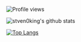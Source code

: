 <!---
- 👋 Hi, I’m @stven0king
- 👀 I’m interested in ...
- 🌱 I’m currently learning ...
- 💞️ I’m looking to collaborate on ...
- 📫 How to reach me ...


stven0king/stven0king is a ✨ special ✨ repository because its `README.md` (this file) appears on your GitHub profile.
You can click the Preview link to take a look at your changes.
--->

![Profile views](https://gpvc.arturio.dev/stven0king)

![stven0king's github stats](https://github-readme-stats.vercel.app/api?username=stven0king&show_icons=true)

[![Top Langs](https://github-readme-stats.vercel.app/api/top-langs/?username=stven0king&layout=compact)](https://github.com/anuraghazra/github-readme-stats)
